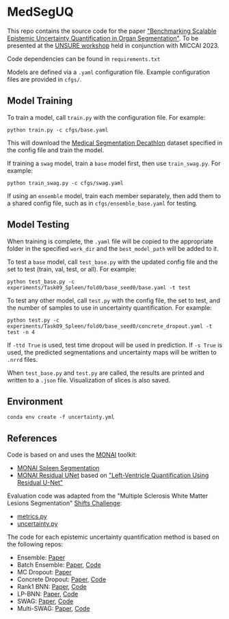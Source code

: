 # MedSegUQ
This repo contains the source code for the paper ["Benchmarking Scalable Epistemic Uncertainty Quantification in Organ Segmentation"](https://arxiv.org/abs/2308.07506). To be presented at the [UNSURE workshop](https://unsuremiccai.github.io/) held in conjunction with MICCAI 2023. 

Code dependencies can be found in `requirements.txt`

Models are defined via a `.yaml` configuration file. Example configuration files are provided in `cfgs/`.

## Model Training
To train a model, call `train.py` with the configuration file. For example:
```
python train.py -c cfgs/base.yaml
```
This will download the [Medical Segmentation Decathlon](http://medicaldecathlon.com/) dataset specified in the config file and train the model. 

If training a `swag` model, train a `base` model first, then use `train_swag.py`. For example:
```
python train_swag.py -c cfgs/swag.yaml
```

If using an `ensemble` model, train each member separately, then add them to a shared config file, such as in `cfgs/ensemble_base.yaml` for testing. 

## Model Testing
When training is complete, the `.yaml` file will be copied to the appropriate folder in the specified `work_dir` and the `best_model_path` will be added to it.

To test a `base` model, call `test_base.py` with the updated config file and the set to test (train, val, test, or all). For example:
```
python test_base.py -c experiments/Task09_Spleen/fold0/base_seed0/base.yaml -t test
```

To test any other model, call `test.py` with the config file, the set to test, and the number of samples to use in uncertainty quantification. For example: 
```
python test.py -c experiments/Task09_Spleen/fold0/base_seed0/concrete_dropout.yaml -t test -n 4
```
If `-ttd True` is used, test time dropout will be used in prediction.
If `-s True` is used, the predicted segmentations and uncertainty maps will be written to `.nrrd` files.

When `test_base.py` and `test.py` are called, the results are printed and written to a `.json` file. Visualization of slices is also saved. 


## Environment 

```
conda env create -f uncertainty.yml

```


## References

Code is based on and uses the [MONAI](https://monai.io/) toolkit:

- [MONAI Spleen Segmentation](https://github.com/Project-MONAI/tutorials/blob/main/3d_segmentation/spleen_segmentation_3d.ipynb)
- [MONAI Residual UNet](https://docs.monai.io/en/stable/_modules/monai/networks/nets/unet.html) based on ["Left-Ventricle Quantification Using Residual U-Net"](https://link.springer.com/chapter/10.1007/978-3-030-12029-0_40)

Evaluation code was adapted from the "Multiple Sclerosis White Matter Lesions Segmentation" [Shifts Challenge](https://github.com/Shifts-Project/):

- [metrics.py](https://github.com/Shifts-Project/shifts/blob/main/mswml/metrics.py)
- [uncertainty.py](https://github.com/Shifts-Project/shifts/blob/main/mswml/uncertainty.py)

The code for each epistemic uncertainty quantification method is based on the following repos:

- Ensemble: [Paper](https://arxiv.org/abs/1612.01474)
- Batch Ensemble: [Paper](https://arxiv.org/abs/2002.06715), [Code](https://github.com/giannifranchi/LP_BNN)
- MC Dropout: [Paper](https://arxiv.org/abs/1506.02142)
- Concrete Dropout: [Paper](https://arxiv.org/abs/1705.07832), [Code](https://github.com/yaringal/ConcreteDropout)
- Rank1 BNN: [Paper](https://arxiv.org/pdf/2005.07186.pdf), [Code](https://github.com/google/edward2)
- LP-BNN: [Paper](https://arxiv.org/abs/2012.02818), [Code](https://github.com/giannifranchi/LP_BNN)
- SWAG: [Paper](https://arxiv.org/pdf/1902.02476.pdf), [Code](https://github.com/izmailovpavel/understandingbdl)
- Multi-SWAG: [Paper](https://arxiv.org/abs/2002.08791), [Code](https://github.com/izmailovpavel/understandingbdl)
